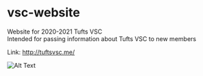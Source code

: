 # vsc-website

Website for 2020-2021 Tufts VSC  
Intended for passing information about Tufts VSC to new members

Link: http://tuftsvsc.me/

![Alt Text](https://github.com/jnguyen9763/vsc-website/blob/master/assets/images/demo.jpg)
